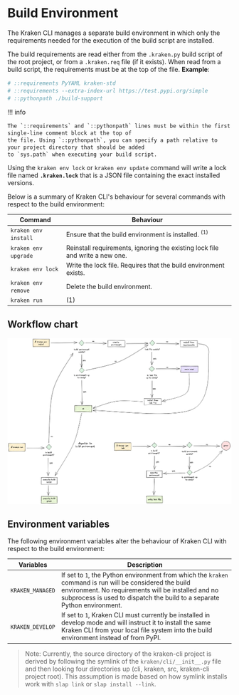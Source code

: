 # Build Environment

The Kraken CLI manages a separate build environment in which only the requirements needed for the execution of the
build script are installed.

The build requirements are read either from the `.kraken.py` build script of the root project, or from a `.kraken.req`
file (if it exists). When read from a build script, the requirements must be at the top of the file. __Example__:

```py
# ::requirements PyYAML kraken-std
# ::requirements --extra-index-url https://test.pypi.org/simple
# ::pythonpath ./build-support
```

!!! info

    The `::requirements` and `::pythonpath` lines must be within the first single-line comment block at the top of
    the file. Using `::pythonpath`, you can specify a path relative to your project directory that should be added
    to `sys.path` when executing your build script.

Using the `kraken env lock` or `kraken env update` command will write a lock file named **`.kraken.lock`** that is a
JSON file containing the exact installed versions.

Below is a summary of Kraken CLI's behaviour for several commands with respect to the build environment:

| Command | Behaviour |
| ------- | --------- |
| `kraken env install` | Ensure that the build environment is installed. <sup>(1)</sup> |
| `kraken env upgrade` | Reinstall requirements, ignoring the existing lock file and write a new one. |
| `kraken env lock` | Write the lock file. Requires that the build environment exists. |
| `kraken env remove` | Delete the build environment. |
| `kraken run` | (1) |

## Workflow chart

![](./img/kraken.excalidraw.png)

## Environment variables

The following environment variables alter the behaviour of Kraken CLI with respect to the build environment:

| Variables | Description |
| --------- | ----------- |
| `KRAKEN_MANAGED` | If set to `1`, the Python environment from which the `kraken` command is run will be considered the build environment. No requirements will be installed and no subprocess is used to dispatch the build to a separate Python environment. |
| `KRAKEN_DEVELOP` | If set to `1`, Kraken CLI must currently be installed in develop mode and will instruct it to install the same Kraken CLI from your local file system into the build environment instead of from PyPI. |

> Note: Currently, the source directory of the kraken-cli project is derived by following the symlink of the
> `kraken/cli/__init__.py` file and then looking four directories up (cli, kraken, src, kraken-cli project root).
> This assumption is made based on how symlink installs work with `slap link` or `slap install --link`.
